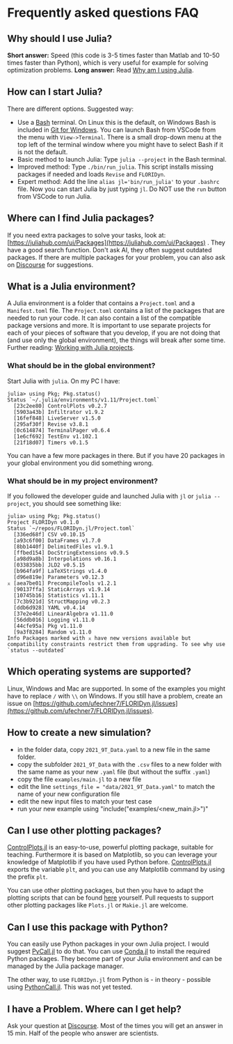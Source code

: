 # Frequently asked questions FAQ

## Why should I use Julia?
**Short answer:** Speed (this code is 3-5 times faster than Matlab and 10-50 times faster than Python), which is very useful for example for solving optimization problems.
**Long answer:** Read [Why am I using Julia](https://ufechner7.github.io/2022/08/13/why-julia.html).

## How can I start Julia?
There are different options. Suggested way:
- Use a [Bash](https://www.w3schools.com/bash/index.php) terminal. On Linux this is the default, on Windows Bash is included in [Git for Windows](https://gitforwindows.org/). You can launch Bash from VSCode from the menu with `View->Terminal`. There is a small drop-down menu at the top left of the terminal window where you might have to select Bash if it is not the default.
- Basic method to launch Julia: Type `julia --project` in the Bash terminal.
- Improved method: Type `./bin/run_julia`. This script installs missing packages if needed and loads `Revise` and `FLORIDyn`.
- Expert method: Add the line `alias jl='bin/run_julia'` to your `.bashrc` file. Now you can start Julia by just typing `jl`.
Do NOT use the `run` button from VSCode to run Julia.

## Where can I find Julia packages?
If you need extra packages to solve your tasks, look at: [https://juliahub.com/ui/Packages](https://juliahub.com/ui/Packages) . They have a good search function. Don't ask AI, they often suggest outdated packages. If there are multiple packages for your problem, you can also ask on [Discourse](https://discourse.julialang.org/) for suggestions.

## What is a Julia environment?
A Julia environment is a folder that contains a `Project.toml` and a `Manifest.toml` file.
The `Project.toml` contains a list of the packages that are needed to run your code. It can also contain a list of the compatible package versions and more. It is important to use separate projects for each of your pieces of software that you develop, if you are not doing that (and use only the global environment), the things will break after some time. Further reading: [Working with Julia projects](https://ufechner7.github.io/2022/08/16/julia-projects.html).

### What should be in the global environment?
Start Julia with `julia`. On my PC I have:
```
julia> using Pkg; Pkg.status()
Status `~/.julia/environments/v1.11/Project.toml`
  [23c2ee80] ControlPlots v0.2.7
  [5903a43b] Infiltrator v1.9.2
  [16fef848] LiveServer v1.5.0
  [295af30f] Revise v3.8.1
  [0c614874] TerminalPager v0.6.4
  [1e6cf692] TestEnv v1.102.1
  [21f18d07] Timers v0.1.5
```
You can have a few more packages in there. But if you have 20 packages in your global environment you did something wrong.

### What should be in my project environment?
If you followed the developer guide and launched Julia with `jl` or `julia --project`, you should see something like:
```
julia> using Pkg; Pkg.status()
Project FLORIDyn v0.1.0
Status `~/repos/FLORIDyn.jl/Project.toml`
  [336ed68f] CSV v0.10.15
  [a93c6f00] DataFrames v1.7.0
  [8bb1440f] DelimitedFiles v1.9.1
  [ffbed154] DocStringExtensions v0.9.5
  [a98d9a8b] Interpolations v0.16.1
  [033835bb] JLD2 v0.5.15
  [b964fa9f] LaTeXStrings v1.4.0
  [d96e819e] Parameters v0.12.3
⌅ [aea7be01] PrecompileTools v1.2.1
  [90137ffa] StaticArrays v1.9.14
  [10745b16] Statistics v1.11.1
  [7c3b921d] StructMapping v0.2.3
  [ddb6d928] YAML v0.4.14
  [37e2e46d] LinearAlgebra v1.11.0
  [56ddb016] Logging v1.11.0
  [44cfe95a] Pkg v1.11.0
  [9a3f8284] Random v1.11.0
Info Packages marked with ⌅ have new versions available but compatibility constraints restrict them from upgrading. To see why use `status --outdated`
``` 

## Which operating systems are supported?
Linux, Windows and Mac are supported. In some of the examples you might have to replace `/` with `\\` on Windows. If you still have a problem, create an issue on [https://github.com/ufechner7/FLORIDyn.jl/issues](https://github.com/ufechner7/FLORIDyn.jl/issues).

## How to create a new simulation?
- in the folder data, copy `2021_9T_Data.yaml` to a new file in the same folder. 
- copy the subfolder `2021_9T_Data` with the `.csv` files to a new folder with the same name as your new `.yaml` file (but without the suffix `.yaml`)
- copy the file `examples/main.jl` to a new file
- edit the line `settings_file = "data/2021_9T_Data.yaml"` to match the name of your new configuration file
- edit the new input files to match your test case
- run your new example using "include("examples/<new_main.jl>")"

## Can I use other plotting packages?
[ControlPlots.jl](https://github.com/aenarete/ControlPlots.jl) is an easy-to-use, powerful plotting package, suitable for teaching. Furthermore it is based on Matplotlib, so you can leverage your knowledge of Matplotlib if you have used Python before. [ControlPlots.jl](https://github.com/aenarete/ControlPlots.jl) exports the variable `plt`, and you can use any Matplotlib command by using the prefix `plt`.

You can use other plotting packages, but then you have to adapt the plotting scripts that can be found [here](https://github.com/ufechner7/FLORIDyn.jl/blob/main/src/visualisation/plot_flowfield.jl) yourself. Pull requests to support other plotting packages like `Plots.jl` or `Makie.jl` are welcome.

## Can I use this package with Python?
You can easily use Python packages in your own Julia project. I would suggest [PyCall.jl](https://github.com/JuliaPy/PyCall.jl) to do that. You can use [Conda.jl](https://github.com/JuliaPy/Conda.jl) to install the required Python packages. They become part of your Julia environment and can be managed by the Julia package manager.

The other way, to use `FLORIDyn.jl` from Python is - in theory - possible using [PythonCall.jl](https://github.com/JuliaPy/PythonCall.jl). This was not yet tested. 

## I have a Problem. Where can I get help?
Ask your question at [Discourse](https://discourse.julialang.org/). Most of the times you will get an answer in 15 min. Half of the people who answer are scientists.